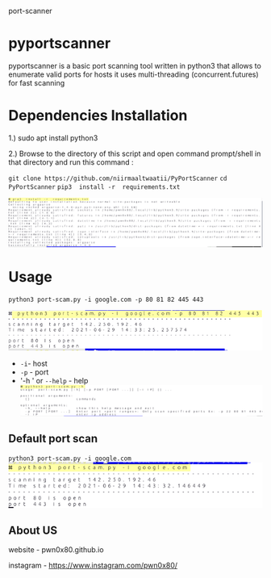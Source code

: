 port-scanner

# pyportscanner

pyportscanner is a basic port scanning tool written in python3 that allows to enumerate valid ports for hosts it uses multi-threading (concurrent.futures) for fast scanning

# Dependencies Installation

1.) sudo apt install python3

2.) Browse to the directory of this script and open command prompt/shell in that directory and run this command :

`git clone https://github.com/niirmaaltwaatii/PyPortScanner`
`cd PyPortScanner`
`pip3  install -r  requirements.txt`

![b0e5d707e9e6b8830ca3da1a9d18c026.png](_resources/5d476fd55a8c4620a9ecab7d749289a0.png)

# Usage

```
python3 port-scam.py -i google.com -p 80 81 82 445 443
```
![2abe6caf36b6b0ab05de2fa6ac41895d.png](_resources/582eb2a6927e4e30b01bb17c596b9218.png)

- `-i`-  host
- `-p` - port 
- '-h ' or `--help` - help
![83bba19e16c688771e01709f32a851be.png](_resources/7a09596f6c5e4c11a4f02362cfe89b59.png)

## Default port scan

`python3 port-scam.py -i google.com`
![3fd96daff7901c110325d34631e80ac4.png](_resources/b3a1bab215634c768f95ee9fc6f1db18.png)

## About US
website - pwn0x80.github.io

instagram - https://www.instagram.com/pwn0x80/
